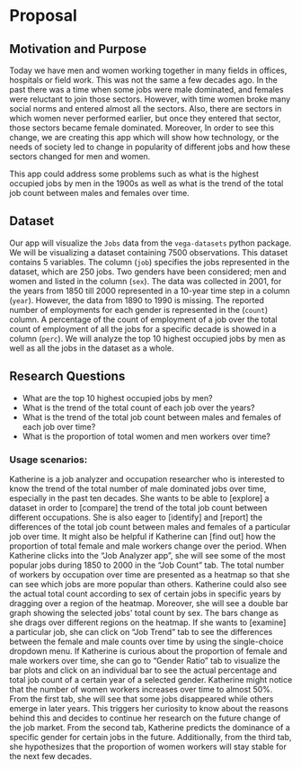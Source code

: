 Proposal
================

## Motivation and Purpose

Today we have men and women working together in many fields in offices, hospitals or field work. This was not the same a few decades ago. In the past there was a time when some jobs were male dominated, and females were reluctant to join those sectors. However, with time women broke many social norms and entered almost all the sectors. Also, there are sectors in which women never performed earlier, but once they entered that sector, those sectors became female dominated. Moreover, In order to see this change, we are creating this app which will show how technology, or the needs of society led to change in popularity of different jobs and how these sectors changed for men and women.

This app could address some problems such as what is the highest occupied jobs by men in the 1900s as well as what is the trend of the total job count between males and females over time. 

## Dataset

Our app will visualize the `Jobs` data from the `vega-datasets` python package. We will be visualizing a dataset containing 7500 observations. This dataset contains 5 variables. The column (`job`) specifies the jobs represented in the dataset, which are 250 jobs. Two genders have been considered; men and women and listed in the column (`sex`). The data was collected in 2001, for the years from 1850 till 2000 represented in a 10-year time step in a column (`year`). However, the data from 1890 to 1990 is missing. The reported number of employments for each gender is represented in the (`count`) column. A percentage of the count of employment of a job over the total count of employment of all the jobs for a specific decade is showed in a column (`perc`). We will analyze the top 10 highest occupied jobs by men as well as all the jobs in the dataset as a whole. 


## Research Questions

- What are the top 10 highest occupied jobs by men?
- What is the trend of the total count of each job over the years?
- What is the trend of the total job count between males and females of each job over time?
- What is the proportion of total women and men workers over time?

### Usage scenarios:

Katherine is a job analyzer and occupation researcher who is interested to know the trend of the total number of male dominated jobs over time, especially in the past ten decades. She wants to be able to [explore] a dataset in order to [compare] the trend of the total job count between different occupations. She is also eager to [identify] and [report] the differences of the total job count between males and females of a particular job over time. It might also be helpful if Katherine can [find out] how the proportion of total female and male workers change over the period. When Katherine clicks into the “Job Analyzer app”, she will see some of the most popular jobs during 1850 to 2000 in the “Job Count” tab. The total number of workers by occupation over time are presented as a heatmap so that she can see which jobs are more popular than others. Katherine could also see the actual total count according to sex of certain jobs in specific years by dragging over a region of the heatmap. Moreover, she will see a double bar graph showing the selected jobs' total count by sex. The bars change as she drags over different regions on the heatmap. If she wants to [examine] a particular job, she can click on “Job Trend” tab to see the differences between the female and male counts over time by using the single-choice dropdown menu. If Katherine is curious about the proportion of female and male workers over time, she can go to “Gender Ratio” tab to visualize the bar plots and click on an individual bar to see the actual percentage and total job count of a certain year of a selected gender. Katherine might notice that the number of women workers increases over time to almost 50%. From the first tab, she will see that some jobs disappeared while others emerge in later years. This triggers her curiosity to know about the reasons behind this and decides to continue her research on the future change of the job market. From the second tab, Katherine predicts the dominance of a specific gender for certain jobs in the future. Additionally, from the third tab, she hypothesizes that the proportion of women workers will stay stable for the next few decades.  
